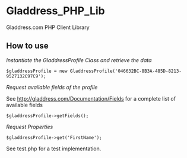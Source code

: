 Gladdress_PHP_Lib
=================

Gladdress.com PHP Client Library

How to use
----------

_Instantiate the GladdressProfile Class and retrieve the data_

```
$gladdressProfile = new GladdressProfile('046632BC-8B3A-485D-8213-9527132C97C9');
```

_Request available fields of the profile_

See http://gladdress.com/Documentation/Fields for a complete list of available fields

```
$gladdressProfile->getFields();
```

_Request Properties_

```
$gladdressProfile->get('FirstName');
```

See test.php for a test implementation.
